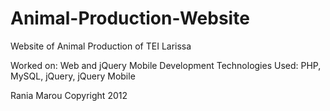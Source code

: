 Animal-Production-Website
=========================

Website of Animal Production of TEI Larissa

Worked on: Web and jQuery Mobile Development
Technologies Used: PHP, MySQL, jQuery, jQuery Mobile

Rania Marou
Copyright 2012
